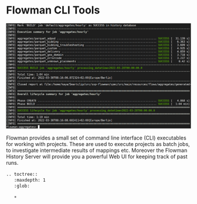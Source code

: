# Flowman CLI Tools

![Flowman Shell in Action](../images/console-01.png)

Flowman provides a small set of command line interface (CLI) executables for working with projects. These are used
to execute projects as batch jobs, to investigate intermediate results of mappings etc. Moreover the Flowman History
Server will provide you a powerful Web UI for keeping track of past runs.

```eval_rst
.. toctree::
   :maxdepth: 1
   :glob:

   *
```

